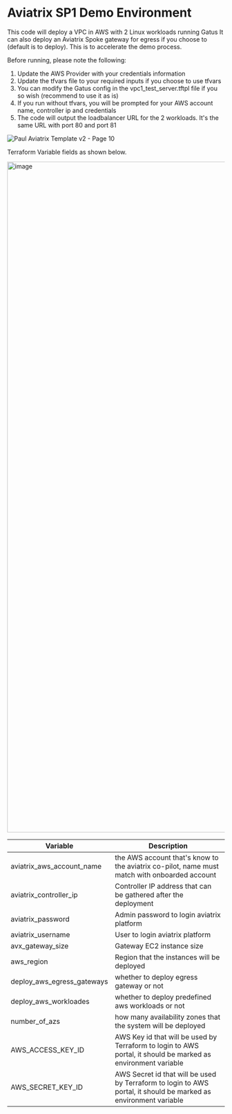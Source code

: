 # Aviatrix SP1 Demo Environment

 This code will deploy a VPC in AWS with 2 Linux workloads running Gatus
 It can also deploy an Aviatrix Spoke gateway for egress if you choose to (default is to deploy). This is to accelerate the demo process.

 Before running, please note the following:

 1. Update the AWS Provider with your credentials information
 2. Update the tfvars file to your required inputs if you choose to use tfvars
 3. You can modify the Gatus config in the vpc1_test_server.tftpl file if you so wish (recommend to use it as is)
 4. If you run without tfvars, you will be prompted for your AWS account name, controller ip and credentials
 5. The code will output the loadbalancer URL for the 2 workloads. It's the same URL with port 80 and port 81



![Paul Aviatrix Template v2 - Page 10](https://github.com/user-attachments/assets/ad1ca413-cf3c-49bf-ae85-2444b0a7b575)


Terraform Variable fields as shown below.

<img width="1548" alt="image" src="https://github.com/user-attachments/assets/0aed649c-3c9e-404f-a5c6-071945bb2c79">

| Variable | Description |
| ------------- | ------------- |
|aviatrix_aws_account_name|the AWS account that's know to the aviatrix co-pilot, name must match with onboarded account|
|aviatrix_controller_ip|Controller IP address that can be gathered after the deployment|
|aviatrix_password|Admin password to login aviatrix platform|
|aviatrix_username|User to login aviatrix platform|
|avx_gateway_size|Gateway EC2 instance size|
|aws_region|Region that the instances will be deployed|
|deploy_aws_egress_gateways|whether to deploy egress gateway or not|
|deploy_aws_workloades|whether to deploy predefined aws workloads or not|
|number_of_azs|how many availability zones that the system will be deployed|
|AWS_ACCESS_KEY_ID|AWS Key id that will be used by Terraform to login to AWS portal, it should be marked as environment variable|
|AWS_SECRET_KEY_ID|AWS Secret id that will be used by Terraform to login to AWS portal, it should be marked as environment variable|

